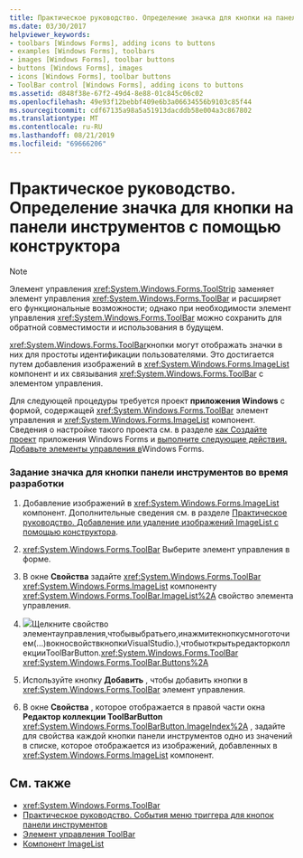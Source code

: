 ```yaml
---
title: Практическое руководство. Определение значка для кнопки на панели инструментов с помощью конструктора
ms.date: 03/30/2017
helpviewer_keywords:
- toolbars [Windows Forms], adding icons to buttons
- examples [Windows Forms], toolbars
- images [Windows Forms], toolbar buttons
- buttons [Windows Forms], images
- icons [Windows Forms], toolbar buttons
- ToolBar control [Windows Forms], adding icons to buttons
ms.assetid: d848f38e-67f2-49d4-8e88-01c845c06c02
ms.openlocfilehash: 49e93f12bebbf409e6b3a06634556b9103c85f44
ms.sourcegitcommit: cdf67135a98a5a51913dacddb58e004a3c867802
ms.translationtype: MT
ms.contentlocale: ru-RU
ms.lasthandoff: 08/21/2019
ms.locfileid: "69666206"
---
```

# <a name="how-to-define-an-icon-for-a-toolbar-button-using-the-designer"></a>Практическое руководство. Определение значка для кнопки на панели инструментов с помощью конструктора

> [!NOTE]
> Элемент управления <xref:System.Windows.Forms.ToolStrip> заменяет элемент управления <xref:System.Windows.Forms.ToolBar> и расширяет его функциональные возможности; однако при необходимости элемент управления <xref:System.Windows.Forms.ToolBar> можно сохранить для обратной совместимости и использования в будущем.

<xref:System.Windows.Forms.ToolBar>кнопки могут отображать значки в них для простоты идентификации пользователями. Это достигается путем добавления изображений в <xref:System.Windows.Forms.ImageList> компонент и их связывания <xref:System.Windows.Forms.ToolBar> с элементом управления.

Для следующей процедуры требуется проект **приложения Windows** с формой, содержащей <xref:System.Windows.Forms.ToolBar> элемент управления и <xref:System.Windows.Forms.ImageList> компонент. Сведения о настройке такого проекта см. в разделе [как Создайте проект](/visualstudio/ide/step-1-create-a-windows-forms-application-project) приложения Windows Forms и [выполните следующие действия. Добавьте элементы управления в](how-to-add-controls-to-windows-forms.md)Windows Forms.

### <a name="to-set-an-icon-for-a-toolbar-button-at-design-time"></a>Задание значка для кнопки панели инструментов во время разработки

1. Добавление изображений в <xref:System.Windows.Forms.ImageList> компонент. Дополнительные сведения см. в разделе [Практическое руководство. Добавление или удаление изображений ImageList с помощью конструктора](how-to-add-or-remove-imagelist-images-with-the-designer.md).

2. <xref:System.Windows.Forms.ToolBar> Выберите элемент управления в форме.

3. В окне **Свойства** задайте <xref:System.Windows.Forms.ToolBar> <xref:System.Windows.Forms.ImageList> компоненту <xref:System.Windows.Forms.ToolBar.ImageList%2A> свойство элемента управления.

4. ![](./media/visual-studio-ellipsis-button.png)Щелкните свойство элементауправления,чтобывыбратьего,инажмитекнопкусмноготочием(...)вокносвойствкнопкиVisualStudio.),чтобыоткрытьредакторколлекцииToolBarButton.<xref:System.Windows.Forms.ToolBar> <xref:System.Windows.Forms.ToolBar.Buttons%2A>

5. Используйте кнопку **Добавить** , чтобы добавить кнопки в <xref:System.Windows.Forms.ToolBar> элемент управления.

6. В окне **Свойства** , которое отображается в правой части окна **Редактор коллекции ToolBarButton** <xref:System.Windows.Forms.ToolBarButton.ImageIndex%2A> , задайте для свойства каждой кнопки панели инструментов одно из значений в списке, которое отображается из изображений, добавленных в <xref:System.Windows.Forms.ImageList> компонент.

## <a name="see-also"></a>См. также

- <xref:System.Windows.Forms.ToolBar>
- [Практическое руководство. События меню триггера для кнопок панели инструментов](how-to-trigger-menu-events-for-toolbar-buttons.md)
- [Элемент управления ToolBar](toolbar-control-windows-forms.md)
- [Компонент ImageList](imagelist-component-windows-forms.md)
